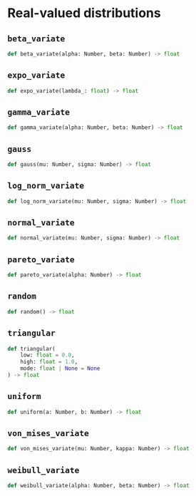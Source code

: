 # Real-valued distributions

## `beta_variate`

```py
def beta_variate(alpha: Number, beta: Number) -> float
```


## `expo_variate`

```py
def expo_variate(lambda_: float) -> float
```


## `gamma_variate`

```py
def gamma_variate(alpha: Number, beta: Number) -> float
```


## `gauss`

```py
def gauss(mu: Number, sigma: Number) -> float
```


## `log_norm_variate`

```py
def log_norm_variate(mu: Number, sigma: Number) -> float
```


## `normal_variate`

```py
def normal_variate(mu: Number, sigma: Number) -> float
```


## `pareto_variate`

```py
def pareto_variate(alpha: Number) -> float
```


## `random`

```py
def random() -> float
```


## `triangular`

```py
def triangular(
    low: float = 0.0,
    high: float = 1.0,
    mode: float | None = None
) -> float
```


## `uniform`

```py
def uniform(a: Number, b: Number) -> float
```


## `von_mises_variate`

```py
def von_mises_variate(mu: Number, kappa: Number) -> float
```

## `weibull_variate`

```py
def weibull_variate(alpha: Number, beta: Number) -> float
```
